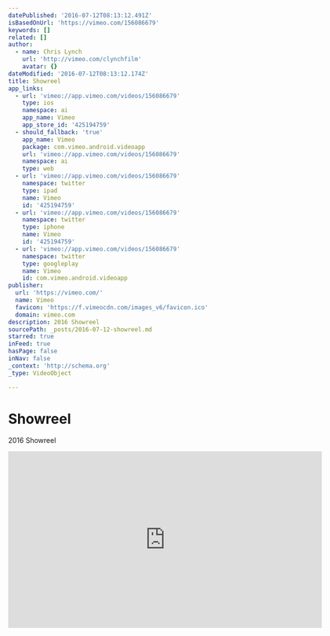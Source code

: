 ```yaml
---
datePublished: '2016-07-12T08:13:12.491Z'
isBasedOnUrl: 'https://vimeo.com/156086679'
keywords: []
related: []
author:
  - name: Chris Lynch
    url: 'http://vimeo.com/clynchfilm'
    avatar: {}
dateModified: '2016-07-12T08:13:12.174Z'
title: Showreel
app_links:
  - url: 'vimeo://app.vimeo.com/videos/156086679'
    type: ios
    namespace: ai
    app_name: Vimeo
    app_store_id: '425194759'
  - should_fallback: 'true'
    app_name: Vimeo
    package: com.vimeo.android.videoapp
    url: 'vimeo://app.vimeo.com/videos/156086679'
    namespace: ai
    type: web
  - url: 'vimeo://app.vimeo.com/videos/156086679'
    namespace: twitter
    type: ipad
    name: Vimeo
    id: '425194759'
  - url: 'vimeo://app.vimeo.com/videos/156086679'
    namespace: twitter
    type: iphone
    name: Vimeo
    id: '425194759'
  - url: 'vimeo://app.vimeo.com/videos/156086679'
    namespace: twitter
    type: googleplay
    name: Vimeo
    id: com.vimeo.android.videoapp
publisher:
  url: 'https://vimeo.com/'
  name: Vimeo
  favicon: 'https://f.vimeocdn.com/images_v6/favicon.ico'
  domain: vimeo.com
description: 2016 Showreel
sourcePath: _posts/2016-07-12-showreel.md
starred: true
inFeed: true
hasPage: false
inNav: false
_context: 'http://schema.org'
_type: VideoObject

---
```

# Showreel

2016 Showreel

<iframe src="https://cdn.embedly.com/widgets/media.html?src=https%3A%2F%2Fplayer.vimeo.com%2Fvideo%2F156086679&amp;url=https%3A%2F%2Fvimeo.com%2F156086679&amp;image=http%3A%2F%2Fi.vimeocdn.com%2Fvideo%2F557013872_640.jpg&amp;key=b7d04c9b404c499eba89ee7072e1c4f7&amp;type=text%2Fhtml&amp;schema=vimeo" width="640" height="360" scrolling="no" frameborder="0" allowfullscreen="" style=""></iframe>